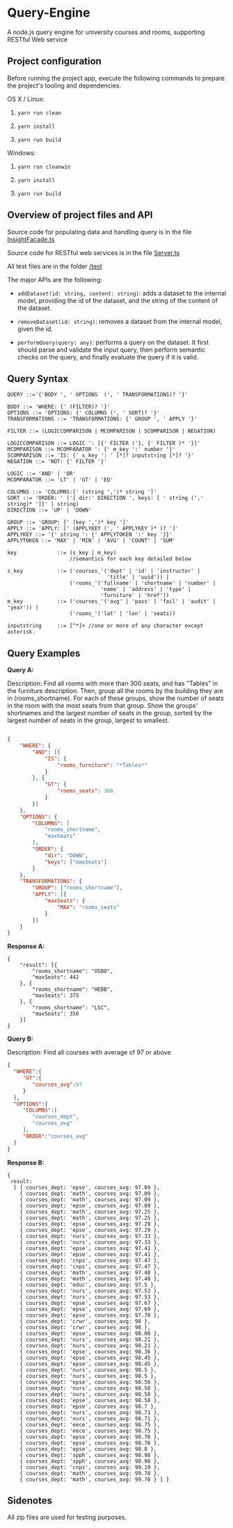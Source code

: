 # Query-Engine

A node.js query engine for university courses and rooms, supporting RESTful Web service

## Project configuration

Before running the project app, execute the following commands to prepare the project's tooling and dependencies.

OS X / Linux:

1. ```yarn run clean```

1. ```yarn install```

1. ```yarn run build```

Windows:

1. ```yarn run cleanwin```

1. ```yarn install```

1. ```yarn run build```

## Overview of project files and API

Source code for populating data and handling query is in the file [InsightFacade.ts](Source/src/controller/InsightFacade.ts)

Source code for RESTful web services is in the file [Server.ts](Source/src/rest/Server.ts)

All test files are in the folder [/test](Source/test/)

The major APIs are the following: 

* `addDataset(id: string, content: string)`: adds a dataset to the internal model, providing the id of the dataset, and the string of the content of the dataset.

* `removeDataset(id: string)`:  removes a dataset from the internal model, given the id.

* `performQuery(query: any)`: performs a query on the dataset.  It first should parse and validate the input query, then perform semantic checks on the query, and finally evaluate the query if it is valid. 

## Query Syntax

```ENBF
QUERY ::='{'BODY ', ' OPTIONS  (', ' TRANSFORMATIONS)? '}'

BODY ::= 'WHERE: {' (FILTER)? '}'
OPTIONS ::= 'OPTIONS: {' COLUMNS (', ' SORT)? '}'
TRANSFORMATIONS ::= 'TRANSFORMATIONS: {' GROUP ', ' APPLY '}'

FILTER ::= (LOGICCOMPARISON | MCOMPARISON | SCOMPARISON | NEGATION)

LOGICCOMPARISON ::= LOGIC ': [{' FILTER ('}, {' FILTER )* '}]'  
MCOMPARISON ::= MCOMPARATOR ': {' m_key ':' number '}'  
SCOMPARISON ::= 'IS: {' s_key ': ' [*]? inputstring [*]? '}'  
NEGATION ::= 'NOT: {' FILTER '}'

LOGIC ::= 'AND' | 'OR' 
MCOMPARATOR ::= 'LT' | 'GT' | 'EQ' 

COLUMNS ::= 'COLUMNS:[' (string ',')* string ']'
SORT ::= 'ORDER: ' ('{ dir:' DIRECTION ', keys: [ ' string (',' string)* ']}' | string) 
DIRECTION ::= 'UP' | 'DOWN'  

GROUP ::= 'GROUP: [' (key ',')* key ']'                                                          
APPLY ::= 'APPLY: [' (APPLYKEY (', ' APPLYKEY )* )? ']'  
APPLYKEY ::= '{' string ': {' APPLYTOKEN ':' key '}}'
APPLYTOKEN ::= 'MAX' | 'MIN' | 'AVG' | 'COUNT' | 'SUM'

key             ::= (s_key | m_key)
                    //semantics for each key detailed below

s_key           ::= ('courses_'('dept' | 'id' | 'instructor' |
                                'title' | 'uuid')) | 
                    ('rooms_'('fullname' | 'shortname' | 'number' | 
                              'name' | 'address' | 'type' | 
                              'furniture' | 'href'))           
m_key           ::= ('courses_'('avg' | 'pass' | 'fail' | 'audit' | 'year')) |
                    ('rooms_'('lat' | 'lon' | 'seats))      

inputstring     ::= [^*]+ //one or more of any character except asterisk.

```

## Query Examples

**Query A:**

Description: Find all rooms with more than 300 seats, and has "Tables" in the furniture description. Then, group all the rooms by the building they are in (rooms_shortname). For each of these groups, show the number of seats in the room with the most seats from that group. Show the groups' shortnames and the largest number of seats in the group, sorted by the largest number of seats in the group, largest to smallest.

```json

{
    "WHERE": {
        "AND": [{
            "IS": {
                "rooms_furniture": "*Tables*"
            }
        }, {
            "GT": {
                "rooms_seats": 300
            }
        }]
    },
    "OPTIONS": {
        "COLUMNS": [
            "rooms_shortname",
            "maxSeats"
        ],
        "ORDER": {
            "dir": "DOWN",
            "keys": ["maxSeats"]
        }
    },
    "TRANSFORMATIONS": {
        "GROUP": ["rooms_shortname"],
        "APPLY": [{
            "maxSeats": {
                "MAX": "rooms_seats"
            }
        }]
    }
}

```

**Response A:**

```
{
    "result": [{
        "rooms_shortname": "OSBO",
        "maxSeats": 442
    }, {
        "rooms_shortname": "HEBB",
        "maxSeats": 375
    }, {
        "rooms_shortname": "LSC",
        "maxSeats": 350
    }]
}

 ```

 **Query B:**

 Description: Find all courses with average of 97 or above

```json
{
  "WHERE":{
     "GT":{
        "courses_avg":97
     }
  },
  "OPTIONS":{
     "COLUMNS":[
        "courses_dept",
        "courses_avg"
     ],
     "ORDER":"courses_avg"
  }
}
```

**Response B:**

```
{ 
 result:
  [ { courses_dept: 'epse', courses_avg: 97.09 },
    { courses_dept: 'math', courses_avg: 97.09 },
    { courses_dept: 'math', courses_avg: 97.09 },
    { courses_dept: 'epse', courses_avg: 97.09 },
    { courses_dept: 'math', courses_avg: 97.25 },
    { courses_dept: 'math', courses_avg: 97.25 },
    { courses_dept: 'epse', courses_avg: 97.29 },
    { courses_dept: 'epse', courses_avg: 97.29 },
    { courses_dept: 'nurs', courses_avg: 97.33 },
    { courses_dept: 'nurs', courses_avg: 97.33 },
    { courses_dept: 'epse', courses_avg: 97.41 },
    { courses_dept: 'epse', courses_avg: 97.41 },
    { courses_dept: 'cnps', courses_avg: 97.47 },
    { courses_dept: 'cnps', courses_avg: 97.47 },
    { courses_dept: 'math', courses_avg: 97.48 },
    { courses_dept: 'math', courses_avg: 97.48 },
    { courses_dept: 'educ', courses_avg: 97.5 },
    { courses_dept: 'nurs', courses_avg: 97.53 },
    { courses_dept: 'nurs', courses_avg: 97.53 },
    { courses_dept: 'epse', courses_avg: 97.67 },
    { courses_dept: 'epse', courses_avg: 97.69 },
    { courses_dept: 'epse', courses_avg: 97.78 },
    { courses_dept: 'crwr', courses_avg: 98 },
    { courses_dept: 'crwr', courses_avg: 98 },
    { courses_dept: 'epse', courses_avg: 98.08 },
    { courses_dept: 'nurs', courses_avg: 98.21 },
    { courses_dept: 'nurs', courses_avg: 98.21 },
    { courses_dept: 'epse', courses_avg: 98.36 },
    { courses_dept: 'epse', courses_avg: 98.45 },
    { courses_dept: 'epse', courses_avg: 98.45 },
    { courses_dept: 'nurs', courses_avg: 98.5 },
    { courses_dept: 'nurs', courses_avg: 98.5 },
    { courses_dept: 'epse', courses_avg: 98.58 },
    { courses_dept: 'nurs', courses_avg: 98.58 },
    { courses_dept: 'nurs', courses_avg: 98.58 },
    { courses_dept: 'epse', courses_avg: 98.58 },
    { courses_dept: 'epse', courses_avg: 98.7 },
    { courses_dept: 'nurs', courses_avg: 98.71 },
    { courses_dept: 'nurs', courses_avg: 98.71 },
    { courses_dept: 'eece', courses_avg: 98.75 },
    { courses_dept: 'eece', courses_avg: 98.75 },
    { courses_dept: 'epse', courses_avg: 98.76 },
    { courses_dept: 'epse', courses_avg: 98.76 },
    { courses_dept: 'epse', courses_avg: 98.8 },
    { courses_dept: 'spph', courses_avg: 98.98 },
    { courses_dept: 'spph', courses_avg: 98.98 },
    { courses_dept: 'cnps', courses_avg: 99.19 },
    { courses_dept: 'math', courses_avg: 99.78 },
    { courses_dept: 'math', courses_avg: 99.78 } ] }
```

## Sidenotes

All zip files are used for testing purposes.